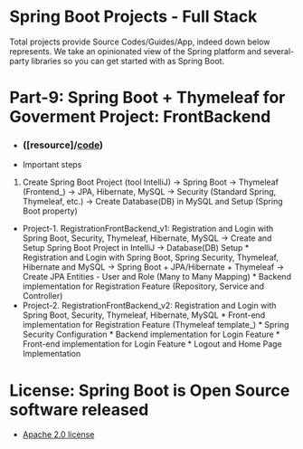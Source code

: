 #                                           Spring Boot Projects - Full Stack
   Total projects provide Source Codes/Guides/App, indeed down below represents. We take an opinionated view of the Spring platform and several-party libraries so you can get started with as Spring Boot.
 

# Part-9: Spring Boot + Thymeleaf for Goverment Project: FrontBackend 
  * ### ([resource]/[code](https://github.com/Urunov/SpringBoot-Projects-FullStack/tree/master/Part-9%20SpringBoot%20Goverment%20Projects))
  
 * Important steps
  1. Create Spring Boot Project (tool IntelliJ)
	-> Spring Boot
	-> Thymeleaf (Frontend_)
	-> JPA, Hibernate, MySQL
	-> Security (Standard Spring, Thymeleaf, etc.)
	-> Create Database(DB) in MySQL and Setup (Spring Boot property)	



  * Project-1. RegistrationFrontBackend_v1: Registration and Login with Spring Boot, Security, Thymeleaf, Hibernate, MySQL
            -> Create and Setup Spring Boot Project in IntelliJ
            -> Database(DB) Setup
        * Registration and Login with Spring Boot, Spring Security, Thymeleaf, Hibernate and MySQL
            -> Spring Boot + JPA/Hibernate + Thymeleaf 
            -> Create JPA Entities - User and Role (Many to Many Mapping)
        * Backend implementation for Registration Feature (Repository, Service and Controller)
  * Project-2. RegistrationFrontBackend_v2: Registration and Login with Spring Boot, Security, Thymeleaf, Hibernate, MySQL
        * Front-end implementation for Registration Feature (Thymeleaf template_)
        * Spring Security Configuration
        * Backend implementation for Login Feature
        * Front-end implementation for Login Feature
        * Logout and Home Page Implementation


# License: Spring Boot is Open Source software released 
  * [ Apache 2.0 license ](http://www.apache.org/licenses/LICENSE-2.0.html)
  
#   
